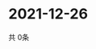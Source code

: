 # 2021-12-26
  共 0条

  <!-- BEGIN -->
  <!-- 最后更新时间Sun Dec 26 2021 16:05:56 GMT+0000 (Coordinated Universal Time) -->
  
  <!-- END -->
  
  